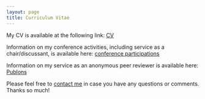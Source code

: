 ```yaml
---
layout: page
title: Curriculum Vitae
---
```


<p>My CV is available at the following link: <a href="https://www.dropbox.com/s/0p502fm2vjpveij/JBoston_CV.pdf?dl=0">CV</a></p>



<p>Information on my conference activities, including service as a chair/discussant, is available here: <a href="https://www.dropbox.com/s/my4v02i0wc8a6tq/JBoston_conference.pdf?dl=0" target="_blank">conference participations</a></p>

<p>Information on my service as an anonymous peer reviewer is available here: <a href="https://publons.com/researcher/1314637/joshua-boston" target="_blank">Publons</a></p>


<p>Please feel free to 
<a href="mailto:jboston@wustl.edu" target="_blank">contact me</a> in case you have any questions or comments. Thanks so much!</p>
